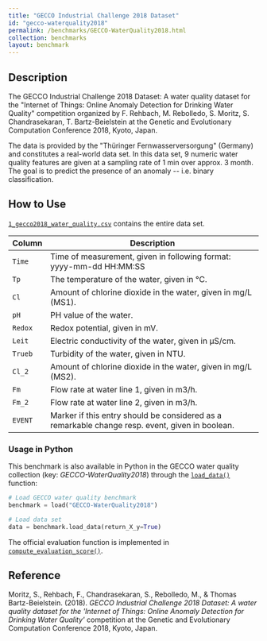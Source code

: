 ```yaml
---
title: "GECCO Industrial Challenge 2018 Dataset"
id: "gecco-waterquality2018"
permalink: /benchmarks/GECCO-WaterQuality2018.html
collection: benchmarks
layout: benchmark
---
```


## Description

The GECCO Industrial Challenge 2018 Dataset: A water quality dataset for the
"Internet of Things: Online Anomaly Detection for Drinking Water Quality" competition
organized by F. Rehbach, M. Rebolledo, S. Moritz, S. Chandrasekaran, T. Bartz-Beielstein at
the Genetic and Evolutionary Computation Conference 2018, Kyoto, Japan.

The data is provided by the
"Thüringer Fernwasserversorgung" (Germany) and constitutes a real-world data set. In this
data set, 9 numeric water quality features are given at a sampling rate of
1 min over approx. 3 month. The goal is to predict the presence of an anomaly -- i.e.
binary classification.


## How to Use

[`1_gecco2018_water_quality.csv`](https://zenodo.org/records/3884398/files/1_gecco2018_water_quality.csv?download=1) contains the entire data set.

| Column  | Description                                                                                      |
|---------|--------------------------------------------------------------------------------------------------|
| `Time`  | Time of measurement, given in following format: yyyy-mm-dd HH:MM:SS                              |
| `Tp`    | The temperature of the water, given in °C.                                                       |
| `Cl`    | Amount of chlorine dioxide in the water, given in mg/L (MS1).                                    |
| `pH`    | PH value of the water.                                                                           |
| `Redox` | Redox potential, given in mV.                                                                    |
| `Leit`  | Electric conductivity of the water, given in µS/cm.                                              |
| `Trueb` | Turbidity of the water, given in NTU.                                                            |
| `Cl_2`  | Amount of chlorine dioxide in the water, given in mg/L (MS2).                                    |
| `Fm`    | Flow rate at water line 1, given in m3/h.                                                        |
| `Fm_2`  | Flow rate at water line 2, given in m3/h.                                                        |
| `EVENT` | Marker if this entry should be considered as a remarkable change resp. event, given in boolean.  |


### Usage in Python

This benchmark is also available in Python in the GECCO water quality collection (key: *GECCO-WaterQuality2018*)
through the
[```load_data()```](https://waterbenchmarkhub.readthedocs.io/en/latest/water_benchmark_hub.gecco_waterquality.html#water_benchmark_hub.gecco_waterquality.gecco_water_quality.GeccoWaterQuality2018.load_data)
function:
```python
# Load GECCO water quality benchmark
benchmark = load("GECCO-WaterQuality2018")

# Load data set
data = benchmark.load_data(return_X_y=True)
```

The official evaluation function is implemented in [```compute_evaluation_score()```](https://waterbenchmarkhub.readthedocs.io/en/latest/water_benchmark_hub.gecco_waterquality.html#water_benchmark_hub.gecco_waterquality.gecco_water_quality.GeccoWaterQuality.compute_evaluation_score).

## Reference

Moritz, S., Rehbach, F., Chandrasekaran, S., Rebolledo, M., & Thomas Bartz-Beielstein. (2018).
*GECCO Industrial Challenge 2018 Dataset: A water quality dataset for the 'Internet of Things:
Online Anomaly Detection for Drinking Water Quality'* competition at the
Genetic and Evolutionary Computation Conference 2018, Kyoto, Japan.
[<i class="bi bi-link"></i>](https://doi.org/10.5281/zenodo.3884397)